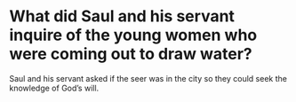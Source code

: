 # What did Saul and his servant inquire of the young women who were coming out to draw water?

Saul and his servant asked if the seer was in the city so they could seek the knowledge of God’s will.
